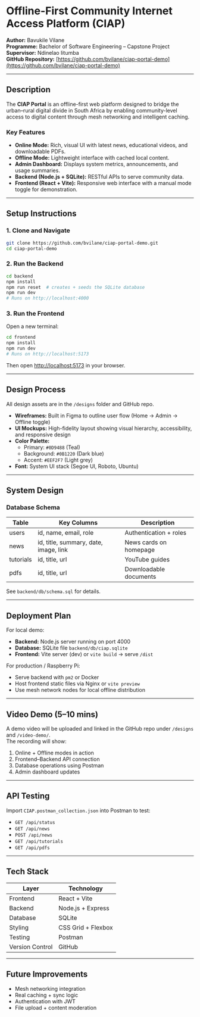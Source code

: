 
# Offline-First Community Internet Access Platform (CIAP)

**Author:** Bavukile Vilane  
**Programme:** Bachelor of Software Engineering – Capstone Project  
**Supervisor:** Ndinelao Iitumba  
**GitHub Repository:** [https://github.com/bvilane/ciap-portal-demo](https://github.com/bvilane/ciap-portal-demo)

---

## Description
The **CIAP Portal** is an offline-first web platform designed to bridge the urban–rural digital divide in South Africa by enabling community-level access to digital content through mesh networking and intelligent caching.

### Key Features
- **Online Mode:** Rich, visual UI with latest news, educational videos, and downloadable PDFs.
- **Offline Mode:** Lightweight interface with cached local content.
- **Admin Dashboard:** Displays system metrics, announcements, and usage summaries.
- **Backend (Node.js + SQLite):** RESTful APIs to serve community data.
- **Frontend (React + Vite):** Responsive web interface with a manual mode toggle for demonstration.

---

## Setup Instructions

### 1. Clone and Navigate
```bash
git clone https://github.com/bvilane/ciap-portal-demo.git
cd ciap-portal-demo
```

### 2. Run the Backend
```bash
cd backend
npm install
npm run reset  # creates + seeds the SQLite database
npm run dev
# Runs on http://localhost:4000
```

### 3. Run the Frontend
Open a new terminal:
```bash
cd frontend
npm install
npm run dev
# Runs on http://localhost:5173
```

Then open [http://localhost:5173](http://localhost:5173) in your browser.

---

## Design Process

All design assets are in the `/designs` folder and GitHub repo.

- **Wireframes:** Built in Figma to outline user flow (Home → Admin → Offline toggle)
- **UI Mockups:** High-fidelity layout showing visual hierarchy, accessibility, and responsive design
- **Color Palette:**  
  - Primary: `#0D9488` (Teal)  
  - Background: `#0B1220` (Dark blue)  
  - Accent: `#EEF2F7` (Light grey)  
- **Font:** System UI stack (Segoe UI, Roboto, Ubuntu)

---

## System Design

### Database Schema
| Table | Key Columns | Description |
|--------|--------------|--------------|
| users | id, name, email, role | Authentication + roles |
| news | id, title, summary, date, image, link | News cards on homepage |
| tutorials | id, title, url | YouTube guides |
| pdfs | id, title, url | Downloadable documents |

See `backend/db/schema.sql` for details.

---

## Deployment Plan

For local demo:
- **Backend:** Node.js server running on port 4000  
- **Database:** SQLite file `backend/db/ciap.sqlite`
- **Frontend:** Vite server (dev) or `vite build` → serve `/dist`

For production / Raspberry Pi:
- Serve backend with `pm2` or Docker
- Host frontend static files via Nginx or `vite preview`
- Use mesh network nodes for local offline distribution

---

## Video Demo (5–10 mins)
A demo video will be uploaded and linked in the GitHub repo under `/designs` and `/video-demo/`.  
The recording will show:
1. Online + Offline modes in action  
2. Frontend–Backend API connection  
3. Database operations using Postman  
4. Admin dashboard updates  

---

## API Testing
Import `CIAP.postman_collection.json` into Postman to test:
- `GET /api/status`
- `GET /api/news`
- `POST /api/news`
- `GET /api/tutorials`
- `GET /api/pdfs`

---

## Tech Stack
| Layer | Technology |
|--------|-------------|
| Frontend | React + Vite |
| Backend | Node.js + Express |
| Database | SQLite |
| Styling | CSS Grid + Flexbox |
| Testing | Postman |
| Version Control | GitHub |

---

##  Future Improvements
- Mesh networking integration
- Real caching + sync logic
- Authentication with JWT
- File upload + content moderation


